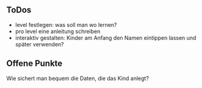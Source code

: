 ToDos
--------------

- level festlegen: was soll man wo lernen?
- pro level eine anleitung schreiben
- interaktiv gestalten: Kinder am Anfang den Namen eintippen lassen und später verwenden?

Offene Punkte
--------------

Wie sichert man bequem die Daten, die das Kind anlegt?
